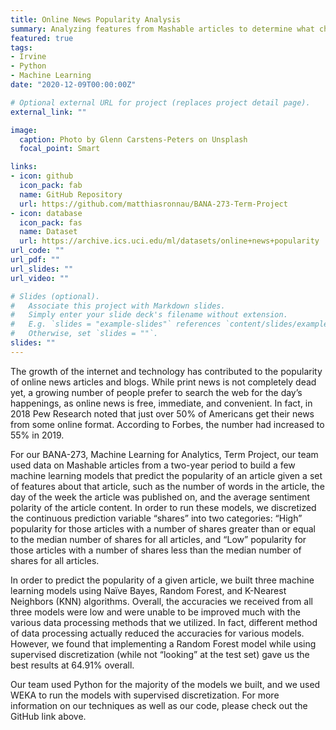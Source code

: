 ```yaml
---
title: Online News Popularity Analysis
summary: Analyzing features from Mashable articles to determine what characteristics make online news articles popular
featured: true
tags:
- Irvine
- Python
- Machine Learning
date: "2020-12-09T00:00:00Z"

# Optional external URL for project (replaces project detail page).
external_link: ""

image:
  caption: Photo by Glenn Carstens-Peters on Unsplash
  focal_point: Smart

links:
- icon: github
  icon_pack: fab
  name: GitHub Repository
  url: https://github.com/matthiasronnau/BANA-273-Term-Project
- icon: database
  icon_pack: fas
  name: Dataset
  url: https://archive.ics.uci.edu/ml/datasets/online+news+popularity
url_code: ""
url_pdf: ""
url_slides: ""
url_video: ""

# Slides (optional).
#   Associate this project with Markdown slides.
#   Simply enter your slide deck's filename without extension.
#   E.g. `slides = "example-slides"` references `content/slides/example-slides.md`.
#   Otherwise, set `slides = ""`.
slides: ""
---
```


The growth of the internet and technology has contributed to the popularity of online news articles and blogs. While print news is not completely dead yet, a growing number of people prefer to search the web for the day’s happenings, as online news is free, immediate, and convenient. In fact, in 2018 Pew Research noted that just over 50% of Americans get their news from some online format.  According to Forbes, the number had increased to 55% in 2019.  

For our BANA-273, Machine Learning for Analytics, Term Project, our team used data on Mashable articles from a two-year period to build a few machine learning models that predict the popularity of an article given a set of features about that article, such as the number of words in the article, the day of the week the article was published on, and the average sentiment polarity of the article content. In order to run these models, we discretized the continuous prediction variable “shares” into two categories: “High” popularity for those articles with a number of shares greater than or equal to the median number of shares for all articles, and “Low” popularity for those articles with a number of shares less than the median number of shares for all articles.

In order to predict the popularity of a given article, we built three machine learning models using Naïve Bayes, Random Forest, and K-Nearest Neighbors (KNN) algorithms. Overall, the accuracies we received from all three models were low and were unable to be improved much with the various data processing methods that we utilized. In fact, different method of data processing actually reduced the accuracies for various models. However, we found that implementing a Random Forest model while using supervised discretization (while not “looking” at the test set) gave us the best results at 64.91% overall.

Our team used Python for the majority of the models we built, and we used WEKA to run the models with supervised discretization. For more information on our techniques as well as our code, please check out the GitHub link above.
